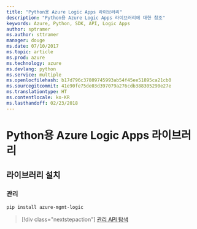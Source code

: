 ```yaml
---
title: "Python용 Azure Logic Apps 라이브러리"
description: "Python용 Azure Logic Apps 라이브러리에 대한 참조"
keywords: Azure, Python, SDK, API, Logic Apps
author: sptramer
ms.author: sttramer
manager: douge
ms.date: 07/10/2017
ms.topic: article
ms.prod: azure
ms.technology: azure
ms.devlang: python
ms.service: multiple
ms.openlocfilehash: b17d796c37809745993ab54f45ee51895ca21cb0
ms.sourcegitcommit: 41e90fe75de03d397079a276cdb388305290e27e
ms.translationtype: HT
ms.contentlocale: ko-KR
ms.lasthandoff: 02/23/2018
---
```

# <a name="azure-logic-apps-libraries-for-python"></a>Python용 Azure Logic Apps 라이브러리

## <a name="install-the-libraries"></a>라이브러리 설치


### <a name="management"></a>관리

```bash
pip install azure-mgmt-logic
```
> [!div class="nextstepaction"]
> [관리 API 탐색](/python/api/overview/azure/logicapps/management)